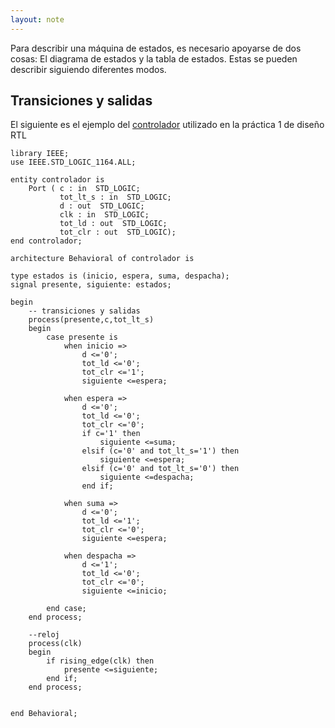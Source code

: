 ```yaml
---
layout: note
---
```


Para describir una máquina de estados, es necesario apoyarse de dos cosas: El diagrama de estados y la tabla de estados. Estas se pueden describir siguiendo diferentes modos.  
  

## Transiciones y salidas

  
El siguiente es el ejemplo del [controlador](../../../6to%20Semestre/DLPs/Diseño%20RTL/Desarrollar%20la%20máquina%20de%20estados%20del%20controlador.md) utilizado en la práctica 1 de diseño RTL  

```
library IEEE;  
use IEEE.STD_LOGIC_1164.ALL;  
  
entity controlador is  
    Port ( c : in  STD_LOGIC;  
           tot_lt_s : in  STD_LOGIC;  
           d : out  STD_LOGIC;  
           clk : in  STD_LOGIC;  
           tot_ld : out  STD_LOGIC;  
           tot_clr : out  STD_LOGIC);  
end controlador;  
  
architecture Behavioral of controlador is  
  
type estados is (inicio, espera, suma, despacha);  
signal presente, siguiente: estados;  
  
begin  
    -- transiciones y salidas  
    process(presente,c,tot_lt_s)  
    begin  
        case presente is  
            when inicio =>  
                d <='0';  
                tot_ld <='0';  
                tot_clr <='1';  
                siguiente <=espera;  
  
            when espera =>  
                d <='0';  
                tot_ld <='0';  
                tot_clr <='0';  
                if c='1' then  
                    siguiente <=suma;  
                elsif (c='0' and tot_lt_s='1') then  
                    siguiente <=espera;  
                elsif (c='0' and tot_lt_s='0') then  
                    siguiente <=despacha;  
                end if;  
  
            when suma =>  
                d <='0';  
                tot_ld <='1';  
                tot_clr <='0';  
                siguiente <=espera;  
  
            when despacha =>  
                d <='1';  
                tot_ld <='0';  
                tot_clr <='0';  
                siguiente <=inicio;  
  
        end case;  
    end process;  
  
    --reloj  
    process(clk)  
    begin  
        if rising_edge(clk) then  
            presente <=siguiente;  
        end if;  
    end process;  
  
  
end Behavioral;
```